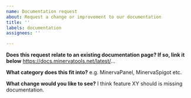 ```yaml
---
name: Documentation request
about: Request a change or improvement to our documentation
title: ''
labels: documentation
assignees: ''

---
```


**Does this request relate to an existing documentation page? If so, link it below**
https://docs.minervatools.net/latest/...

**What category does this fit into?**
e.g. MinervaPanel, MinervaSpigot etc.

**What change would you like to see?**
I think feature XY should is missing documentation.
